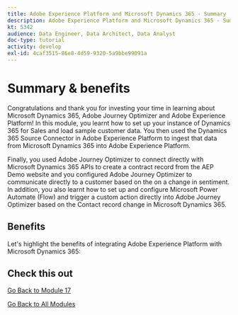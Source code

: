 ```yaml
---
title: Adobe Experience Platform and Microsoft Dynamics 365 - Summary
description: Adobe Experience Platform and Microsoft Dynamics 365 - Summary
kt: 5342
audience: Data Engineer, Data Architect, Data Analyst
doc-type: tutorial
activity: develop
exl-id: 4caf3515-86e8-4d59-9320-5a9bbe99091a
---
```

# Summary & benefits

Congratulations and thank you for investing your time in learning about Microsoft Dynamics 365, Adobe Journey Optimizer and Adobe Experience Platform! 
In this module, you learnt how to set up your instance of Dynamics 365 for Sales and load sample customer data. You then used the Dynamics 365 Source Connector in Adobe Experience Platform to ingest that data from Microsoft Dynamics 365 into Adobe Experience Platform.

Finally, you used Adobe Journey Optimizer to connect directly with Microsoft Dynamics 365 APIs to create a contract record from the AEP Demo website and you configured Adobe Journey Optimizer to communicate directly to a customer based on the on a change in sentiment. In addition, you also learnt how to set up and configure Microsoft Power Automate (Flow) and trigger a custom action directly into Adobe Journey Optimizer based on the Contact record change in Microsoft Dynamics 365.

## Benefits

Let's highlight the benefits of integrating Adobe Experience Platform with Microsoft Dynamics 365:

## Check this out

[Go Back to Module 17](./adobe-experience-platform-microsoft-dynamics-365.md)

[Go Back to All Modules](../../overview.md)
